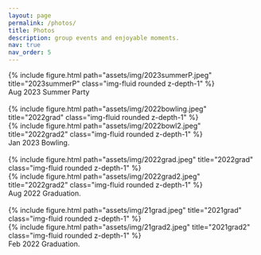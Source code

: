 ```yaml
---
layout: page
permalink: /photos/
title: Photos
description: group events and enjoyable moments.
nav: true
nav_order: 5
---
```


<div class="row">
    <div class="col-sm mt-3 mt-md-0">
        {% include figure.html path="assets/img/2023summerP.jpeg" title="2023summerP" class="img-fluid rounded z-depth-1" %}
    </div>
</div>
<div class="caption">
    Aug 2023 Summer Party
</div>

<br>
<div class="row">
    <div class="col-sm mt-3 mt-md-0">
        {% include figure.html path="assets/img/2022bowling.jpeg" title="2022grad" class="img-fluid rounded z-depth-1" %}
    </div>
    <div class="col-sm mt-3 mt-md-0">
        {% include figure.html path="assets/img/2022bowl2.jpeg" title="2022grad2" class="img-fluid rounded z-depth-1" %}
    </div>
</div>
<div class="caption">
    Jan 2023 Bowling.
</div>


<br>
<div class="row">
    <div class="col-sm-6 mt-4 mt-md-0">
        {% include figure.html path="assets/img/2022grad.jpeg" title="2022grad" class="img-fluid rounded z-depth-1" %}
    </div>
    <div class="col-sm-5 mt-3 mt-md-0">
        {% include figure.html path="assets/img/2022grad2.jpeg" title="2022grad2" class="img-fluid rounded z-depth-1" %}
    </div>
</div>
<div class="caption">
    Aug 2022 Graduation.
</div>


<br>
<div class="row">
    <div class="col-sm-7 mt-4 mt-md-0">
        {% include figure.html path="assets/img/21grad.jpeg" title="2021grad" class="img-fluid rounded z-depth-1" %}
    </div>
    <div class="col-sm-4 mt-3 mt-md-0">
        {% include figure.html path="assets/img/21grad2.jpeg" title="2021grad2" class="img-fluid rounded z-depth-1" %}
    </div>
</div>
<div class="caption">
    Feb 2022 Graduation.
</div>


